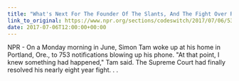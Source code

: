 ```yaml
---
title: "What's Next For The Founder Of The Slants, And The Fight Over Racial Slurs"
link_to_original: https://www.npr.org/sections/codeswitch/2017/07/06/535055061/whats-next-for-the-founder-of-the-slants-and-the-fight-over-racial-slurs  
date: 2017-07-06T12:00:00+00:00
---
```

  
NPR - On a Monday morning in June, Simon Tam woke up at his home in Portland, Ore., to 753 notifications blowing up his phone. "At that point, I knew something had happened," Tam said. The Supreme Court had finally resolved his nearly eight year fight. . .  


